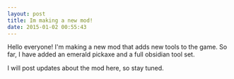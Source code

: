 ```yaml
---
layout: post
title: Im making a new mod!
date: 2015-01-02 00:55:43
---
```


Hello everyone! I'm making a new mod that adds new tools to the game. So far, I have added an emerald pickaxe and a full obsidian tool set. 

I will post updates about the mod here, so stay tuned. 